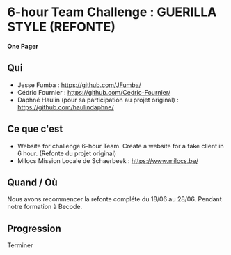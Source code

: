 # 6-hour Team Challenge : GUERILLA STYLE (REFONTE)
**One Pager**

## Qui
 - Jesse Fumba : https://github.com/JFumba/
 - Cédric Fournier : https://github.com/Cedric-Fournier/
 - Daphné Haulin (pour sa participation au projet original) : https://github.com/haulindaphne/

## Ce que c'est
- Website for challenge 6-hour Team. Create a website for a fake client in 6 hour. (Refonte du projet original)
- Milocs Mission Locale de Schaerbeek : https://www.milocs.be/

## Quand / Où
Nous avons recommencer la refonte compléte du 18/06 au 28/06. Pendant notre formation à Becode. 

## Progression
Terminer


